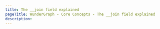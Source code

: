 ```yaml
---
title: The __join field explained
pageTitle: WunderGraph - Core Concepts - The __join field explained
description:
---
```

